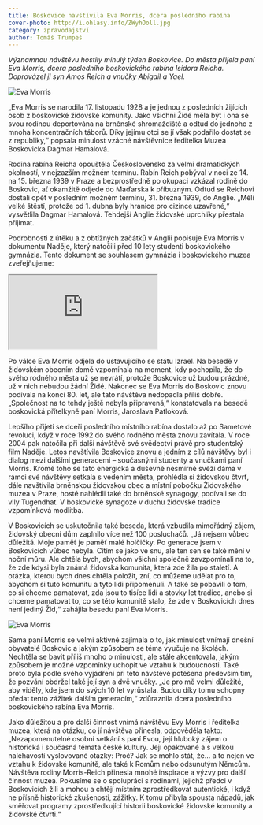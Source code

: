 ```yaml
---
title: Boskovice navštívila Eva Morris, dcera posledního rabína
cover-photo: http://i.ohlasy.info/ZWyhOoll.jpg
category: zpravodajství
author: Tomáš Trumpeš
---
```


*Významnou návštěvu hostily minulý týden Boskovice. Do města přijela paní Eva Morris, dcera posledního boskovického rabína Isidora Reicha. Doprovázel ji syn Amos Reich a vnučky Abigail a Yael.*

<img src="http://i.ohlasy.info/ZWyhOol.jpg" alt="Eva Morris" class="img-responsive img-popup" data-author="Tomáš Znamenáček">

„Eva Morris se narodila 17. listopadu 1928 a je jednou z posledních žijících osob z boskovické židovské komunity. Jako všichni Židé měla být i ona se svou rodinou deportována na brněnské shromaždiště a odtud do jednoho z mnoha koncentračních táborů. Díky jejímu otci se jí však podařilo dostat se z republiky,“ popsala minulost vzácné návštěvnice ředitelka Muzea Boskovicka Dagmar Hamalová.

Rodina rabína Reicha opouštěla Československo za velmi dramatických okolností, v nejzazším možném termínu. Rabín Reich pobýval v noci ze 14. na 15. března 1939 v Praze a bezprostředně po okupaci vzkázal rodině do Boskovic, ať okamžitě odjede do Maďarska k příbuzným. Odtud se Reichovi dostali opět v posledním možném termínu, 31. března 1939, do Anglie. „Měli velké štěstí, protože od 1. dubna byly hranice pro cizince uzavřené,“ vysvětlila Dagmar Hamalová. Tehdejší Anglie židovské uprchlíky přestala přijímat.

Podrobnosti z útěku a z obtížných začátků v Anglii popisuje Eva Morris v dokumentu Naděje, který natočili před 10 lety studenti boskovického gymnázia. Tento dokument se souhlasem gymnázia i boskovického muzea zveřejňujeme:

<div class="force-hd-aspect"><iframe class="vimeo" src="https://player.vimeo.com/video/138508742" webkitallowfullscreen mozallowfullscreen allowfullscreen></iframe></div>

Po válce Eva Morris odjela do ustavujícího se státu Izrael. Na besedě v židovském obecním domě vzpomínala na moment, kdy pochopila, že do svého rodného města už se nevrátí, protože Boskovice už budou prázdné, už v nich nebudou žádní Židé. Nakonec se Eva Morris do Boskovic znovu podívala na konci 80. let, ale tato návštěva nedopadla příliš dobře. „Společnost na to tehdy ještě nebyla připravená,“ konstatovala na besedě boskovická přítelkyně paní Morris, Jaroslava Patloková.

Lepšího přijetí se dceři posledního místního rabína dostalo až po Sametové revoluci, když v roce 1992 do svého rodného města znovu zavítala. V roce 2004 pak natočila při další návštěvě své svědectví právě pro studentský film Naděje.  Letos navštívila Boskovice znovu a jedním z cílů návštěvy byl i dialog mezi dalšími generacemi – současnými studenty a vnučkami paní Morris. Kromě toho se tato energická a duševně nesmírně svěží dáma v rámci své návštěvy setkala s vedením města, prohlédla si židovskou čtvrť, dále navštívila brněnskou židovskou obec a místní pobočku Židovského muzea v Praze, hosté nahlédli také do brněnské synagogy, podívali se do vily Tugendhat. V boskovické synagoze v duchu židovské tradice vzpomínková modlitba.

V Boskovicích se uskutečnila také beseda, která vzbudila mimořádný zájem, židovský obecní dům zaplnilo více než 100 posluchačů. „Já nejsem vůbec důležitá. Moje paměť je paměť malé holčičky. Po generace jsem v Boskovicích vůbec nebyla. Cítím se jako ve snu, ale ten sen se také mění v noční můru. Ale chtěla bych, abychom všichni společně zavzpomínali na to, že zde kdysi byla známá židovská komunita, která zde žila po staletí. A otázka, kterou bych dnes chtěla položit, zní, co můžeme udělat pro to, abychom si tuto komunitu a tyto lidi připomenuli. A také se pobavili o tom, co si chceme pamatovat, zda jsou to tisíce lidí a stovky let tradice, anebo si chceme pamatovat to, co se této komunitě stalo, že zde v Boskovicích dnes není jediný Žid,“ zahájila besedu paní Eva Morris.

<img src="http://i.ohlasy.info/FaCGNJg.jpg" alt="Eva Morris" class="img-responsive img-popup" data-author="Tomáš Znamenáček">

Sama paní Morris se velmi aktivně zajímala o to, jak minulost vnímají dnešní obyvatelé Boskovic a jakým způsobem se téma vyučuje na školách. Nechtěla se bavit příliš mnoho o minulosti, ale stále akcentovala, jakým způsobem je možné vzpomínky uchopit ve vztahu k budoucnosti. Také proto byla podle svého vyjádření při této návštěvě potěšena především tím, že pozvání obdržel také její syn a dvě vnučky. „Je pro mě velmi důležité, aby viděly, kde jsem do svých 10 let vyrůstala. Budou díky tomu schopny předat tento zážitek dalším generacím,“ zdůraznila dcera posledního boskovického rabína Eva Morris.

Jako důležitou a pro další činnost vnímá návštěvu Evy Morris i ředitelka muzea, která na otázku, co jí návštěva přinesla, odpověděla takto: „Nezapomenutelné osobní setkání s paní Evou, její hluboký zájem o historická i současná témata české kultury. Její opakované a s velkou naléhavostí vyslovované otázky: Proč? Jak se mohlo stát, že… a to nejen ve vztahu k židovské komunitě, ale také k Romům nebo odsunutým Němcům. Návštěva rodiny Morris-Reich přinesla mnohé inspirace a výzvy pro další činnost muzea. Pokusíme se o spolupráci s rodinami, jejichž předci v Boskovicích žili a mohou a chtějí místním zprostředkovat autentické, i když ne přísně historické zkušenosti, zážitky. K tomu přibyla spousta nápadů, jak směřovat programy zprostředkující historii boskovické židovské komunity a židovské čtvrti.“